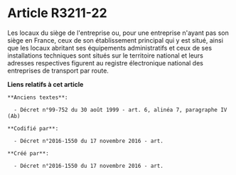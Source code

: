 # Article R3211-22

Les locaux du siège de l'entreprise ou, pour une entreprise n'ayant pas son siège en France, ceux de son établissement
principal qui y est situé, ainsi que les locaux abritant ses équipements administratifs et ceux de ses installations
techniques sont situés sur le territoire national et leurs adresses respectives figurent au registre électronique national
des entreprises de transport par route.

**Liens relatifs à cet article**

	**Anciens textes**:

	  - Décret n°99-752 du 30 août 1999 - art. 6, alinéa 7, paragraphe IV (Ab)

	**Codifié par**:

	  - Décret n°2016-1550 du 17 novembre 2016 - art.

	**Créé par**:

	  - Décret n°2016-1550 du 17 novembre 2016 - art.
